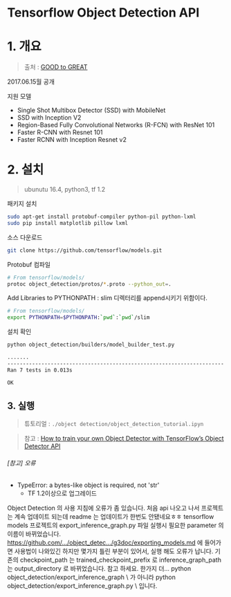 # Tensorflow Object Detection API 

# 1. 개요
> 출처 : [GOOD to GREAT](http://goodtogreate.tistory.com/entry/Tensorflow-Object-Detection-API-SSD-FasterRCNN)


2017.06.15월 공개 

지원 모델 
- Single Shot Multibox Detector (SSD) with MobileNet
- SSD with Inception V2
- Region-Based Fully Convolutional Networks (R-FCN) with ResNet 101
- Faster R-CNN with Resnet 101
- Faster RCNN with Inception Resnet v2

# 2. 설치 

>ubunutu 16.4, python3, tf 1.2

패키지 설치 
```bash
sudo apt-get install protobuf-compiler python-pil python-lxml 
sudo pip install matplotlib pillow lxml 

```

소스 다운로드 
```bash 
git clone https://github.com/tensorflow/models.git
```

Protobuf 컴파일 
```bash
# From tensorflow/models/
protoc object_detection/protos/*.proto --python_out=.
```

Add Libraries to PYTHONPATH : slim 디렉터리를 append시키기 위함이다.
```bash
# From tensorflow/models/
export PYTHONPATH=$PYTHONPATH:`pwd`:`pwd`/slim
```

설치 확인 
```bash 
python object_detection/builders/model_builder_test.py

.......
----------------------------------------------------------------------
Ran 7 tests in 0.013s

OK
```

## 3. 실행 

> 튜토리얼 : `./object detection/object_detection_tutorial.ipyn`

> 참고 : [How to train your own Object Detector with TensorFlow’s Object Detector API](https://medium.com/towards-data-science/how-to-train-your-own-object-detector-with-tensorflows-object-detector-api-bec72ecfe1d9)



###### [참고] 오류 

- TypeError: a bytes-like object is required, not 'str'
    - TF 1.2이상으로 업그레이드 

Object Detection 의 사용 지침에 오류가 좀 있습니다. 
처음 api 나오고 나서 프로젝트는 계속 업데이트 되는데 readme 는
업데이트가 한번도 안됐네요ㅎㅎ tensorflow models 프로젝트의 
export_inference_graph.py 파일 실행시 필요한 parameter 의 이름이 바뀌었습니다. 
https://github.com/…/object_detec…/g3doc/exporting_models.md 에 들어가면 사용법이 나와있긴 하지만 몇가지 틀린 부분이 있어서, 실행 해도 오류가 납니다.
기존의 checkpoint_path 는 trained_checkpoint_prefix 로
inference_graph_path 는 output_directory 로 바뀌었습니다. 참고 하세요. 
한가지 더...
python object_detection/export_inference_graph \ 가 아니라
python object_detection/export_inference_graph.py \ 입니다.


